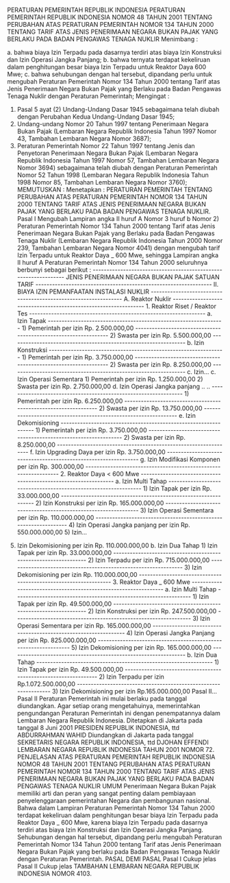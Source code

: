  PERATURAN PEMERINTAH REPUBLIK INDONESIA PERATURAN PEMERINTAH REPUBLIK INDONESIA NOMOR 48 TAHUN 2001 TENTANG PERUBAHAN ATAS PERATURAN PEMERINTAH NOMOR 134 TAHUN 2000 TENTANG TARIF ATAS JENIS PENERIMAAN NEGARA BUKAN PAJAK YANG BERLAKU PADA BADAN PENGAWAS TENAGA NUKLIR
Menimbang :

a. bahwa biaya Izin Terpadu pada dasarnya terdiri atas biaya Izin Konstruksi dan Izin Operasi Jangka Panjang;
b. bahwa ternyata terdapat kekeliruan dalam penghitungan besar biaya Izin Terpadu untuk Reaktor Daya 600 Mwe;
c. bahwa sehubungan dengan hal tersebut, dipandang perlu untuk mengubah Peraturan Pemerintah Nomor 134 Tahun 2000 tentang Tarif atas Jenis Penerimaan Negara Bukan Pajak yang Berlaku pada Badan Pengawas Tenaga Nuklir dengan Peraturan Pemerintah;
Mengingat :

1. Pasal 5 ayat (2) Undang-Undang Dasar 1945 sebagaimana telah diubah dengan Perubahan Kedua Undang-Undang Dasar 1945;
2. Undang-undang Nomor 20 Tahun 1997 tentang Penerimaan Negara Bukan Pajak (Lembaran Negara Republik Indonesia Tahun 1997 Nomor 43, Tambahan Lembaran Negara Nomor 3687);
3. Peraturan Pemerintah Nomor 22 Tahun 1997 tentang Jenis dan Penyetoran Penerimaan Negara Bukan Pajak (Lembaran Negara Republik Indonesia Tahun 1997 Nomor 57, Tambahan Lembaran Negara Nomor 3694) sebagaimana telah diubah dengan Peraturan Pemerintah Nomor 52 Tahun 1998 (Lembaran Negara Republik Indonesia Tahun 1998 Nomor 85, Tambahan Lembaran Negara Nomor 3760);
MEMUTUSKAN :
 Menetapkan : PERATURAN PEMERINTAH TENTANG PERUBAHAN ATAS PERATURAN PEMERINTAH NOMOR 134 TAHUN 2000 TENTANG TARIF ATAS JENIS PENERIMAAN NEGARA BUKAN PAJAK YANG BERLAKU PADA BADAN PENGAWAS TENAGA NUKLIR.
Pasal I
Mengubah Lampiran angka II huruf A Nomor 3 huruf b Nomor 2) Peraturan Pemerintah Nomor 134 Tahun 2000 tentang Tarif atas Jenis Penerimaan Negara Bukan Pajak yang Berlaku pada Badan Pengawas Tenaga Nuklir (Lembaran Negara Republik Indonesia Tahun 2000 Nomor 239, Tambahan Lembaran Negara Nomor 4041) dengan mengubah tarif Izin Terpadu untuk Reaktor Daya _ 600 Mwe, sehingga Lampiran angka II huruf A Peraturan Pemerintah Nomor 134 Tahun 2000 seluruhnya berbunyi sebagai berikut : ---------------------------------------------------------------- JENIS PENERIMAAN NEGARA BUKAN PAJAK SATUAN TARIF ---------------------------------------------------------------- II. BIAYA IZIN PEMANFAATAN INSTALASI NUKLIR ---------------------------------------------------------------- A. Reaktor Nuklir ---------------------------------------------------------------- 1. Reaktor Riset / Reaktor Tes ---------------------------------------------------------------- a. Izin Tapak ---------------------------------------------------------------- 1) Pemerintah per izin Rp. 2.500.000,00 ---------------------------------------------------------------- 2) Swasta per izin Rp. 5.500.000,00 ---------------------------------------------------------------- b. Izin Konstruksi ---------------------------------------------------------------- 1) Pemerintah per izin Rp. 3.750.000,00 ---------------------------------------------------------------- 2) Swasta per izin Rp. 8.250.000,00 ---------------------------------------------------------------- c. Izin...
c. Izin Operasi Sementara 1) Pemerintah per izin Rp. 1.250.000,00 2) Swasta per izin Rp. 2.750.000,00 d. Izin Operasi Jangka panjang .. .. ---------------------------------------------------------------- 1) Pemerintah per izin Rp. 6.250.000,00 ---------------------------------------------------------------- 2) Swasta per izin Rp. 13.750.000,00 ---------------------------------------------------------------- e. Izin Dekomisioning ---------------------------------------------------------------- 1) Pemerintah per izin Rp. 3.750.000,00 ---------------------------------------------------------------- 2) Swasta per izin Rp. 8.250.000,00 ---------------------------------------------------------------- f. Izin Upgrading Daya per izin Rp. 3.750.000,00 ---------------------------------------------------------------- g. Izin Modifikasi Komponen per izin Rp. 300.000,00 ---------------------------------------------------------------- 2. Reaktor Daya < 600 Mwe ---------------------------------------------------------------- a. Izin Multi Tahap ---------------------------------------------------------------- 1) Izin Tapak per izin Rp. 33.000.000,00 ---------------------------------------------------------------- 2) Izin Konstruksi per izin Rp. 165.000.000,00 ---------------------------------------------------------------- 3) Izin Operasi Sementara per izin Rp. 110.000.000,00 ---------------------------------------------------------------- 4) Izin Operasi Jangka panjang per izin Rp. 550.000.000,00 5) Izin...
5) Izin Dekomisioning per izin Rp. 110.000.000,00 b. Izin Dua Tahap 1) Izin Tapak per izin Rp. 33.000.000,00 ---------------------------------------------------------------- 2) Izin Terpadu per izin Rp. 715.000.000,00 ---------------------------------------------------------------- 3) Izin Dekomisioning per izin Rp. 110.000.000,00 ---------------------------------------------------------------- 3. Reaktor Daya _ 600 Mwe ---------------------------------------------------------------- a. Izin Multi Tahap ---------------------------------------------------------------- 1) Izin Tapak per izin Rp. 49.500.000,00 ---------------------------------------------------------------- 2) Izin Konstruksi per izin Rp. 247.500.000,00 ---------------------------------------------------------------- 3) Izin Operasi Sementara per izin Rp. 165.000.000,00 ---------------------------------------------------------------- 4) Izin Operasi Jangka Panjang per izin Rp. 825.000.000,00 ---------------------------------------------------------------- 5) Izin Dekomisioning per izin Rp. 165.000.000,00 ---------------------------------------------------------------- b. Izin Dua Tahap ---------------------------------------------------------------- 1) Izin Tapak per izin Rp. 49.500.000,00 ---------------------------------------------------------------- 2) Izin Terpadu per izin Rp.1.072.500.000,00 ---------------------------------------------------------------- 3) Izin Dekomisioning per izin Rp.165.000.000,00 Pasal II...
Pasal II
Peraturan Pemerintah ini mulai berlaku pada tanggal diundangkan.
Agar setiap orang mengetahuinya, memerintahkan pengundangan Peraturan Pemerintah ini dengan penempatannya dalam Lembaran Negara Republik Indonesia. Ditetapkan di Jakarta pada tanggal 8 Juni 2001 PRESIDEN REPUBLIK INDONESIA, ttd ABDURRAHMAN WAHID Diundangkan di Jakarta pada tanggal SEKRETARIS NEGARA REPUBLIK INDONESIA, ttd DJOHAN EFFENDI LEMBARAN NEGARA REPUBLIK INDONESIA TAHUN 2001 NOMOR 72. PENJELASAN ATAS PERATURAN PEMERINTAH REPUBLIK INDONESIA NOMOR 48 TAHUN 2001 TENTANG PERUBAHAN ATAS PERATURAN PEMERINTAH NOMOR 134 TAHUN 2000 TENTANG TARIF ATAS JENIS PENERIMAAN NEGARA BUKAN PAJAK YANG BERLAKU PADA BADAN PENGAWAS TENAGA NUKLIR UMUM Penerimaan Negara Bukan Pajak memiliki arti dan peran yang sangat penting dalam pembiayaan penyelenggaraan pemerintahan Negara dan pembangunan nasional. Bahwa dalam Lampiran Peraturan Pemerintah Nomor 134 Tahun 2000 terdapat kekeliruan dalam penghitungan besar biaya Izin Terpadu pada Reaktor Daya _ 600 Mwe, karena biaya Izin Terpadu pada dasarnya terdiri atas biaya Izin Konstruksi dan Izin Operasi Jangka Panjang. Sehubungan dengan hal tersebut, dipandang perlu mengubah Peraturan Pemerintah Nomor 134 Tahun 2000 tentang Tarif atas Jenis Penerimaan Negara Bukan Pajak yang berlaku pada Badan Pengawas Tenaga Nuklir dengan Peraturan Pemerintah. PASAL DEMI PASAL
Pasal I
Cukup jelas
Pasal II
Cukup jelas TAMBAHAN LEMBARAN NEGARA REPUBLIK INDONESIA NOMOR 4103.